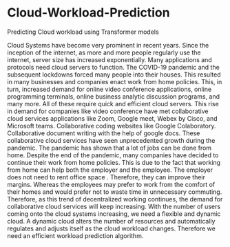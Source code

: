 # Cloud-Workload-Prediction
Predicting Cloud workload using Transformer models

Cloud Systems have become very prominent in recent years. Since the inception
of the internet, as more and more people regularly use the internet, server size has
increased exponentially. Many applications and protocols need cloud servers to
function. The COVID-19 pandemic and the subsequent lockdowns forced many
people into their houses. This resulted in many businesses and companies enact work from home policies. This, in turn, increased demand for online video
conference applications, online programming terminals, online business analytic
discussion programs, and many more.
All of these require quick and efficient cloud servers. This rise in demand for
companies like video conference have met collaborative cloud services applications
like Zoom, Google meet, Webex by Cisco, and Microsoft teams. Collaborative
coding websites like Google Colaboratory. Collaborative document writing with
the help of google docs. These collaborative cloud services have seen unprecedented growth during the pandemic.
The pandemic has shown that a lot of jobs can be done from home. Despite
the end of the pandemic, many companies have decided to continue their work
from home policies. This is due to the fact that working from home can help
both the employer and the employee. The employer does not need to rent office
space . Therefore, they can improve their margins. Whereas the employees may
prefer to work from the comfort of their homes and would prefer not to waste time in unnecessary commuting. Therefore, as this trend of decentralized working
continues, the demand for collaborative cloud services will keep increasing.
With the number of users coming onto the cloud systems increasing, we need
a flexible and dynamic cloud. A dynamic cloud alters the number of resources
and automatically regulates and adjusts itself as the cloud workload changes.
Therefore we need an efficient workload prediction algorithm.

